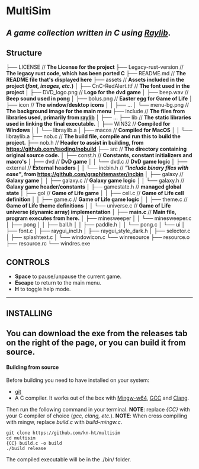 # MultiSim


*A game collection written in C using [Raylib](https://raylib.com)*.
---
## Structure
├── LICENSE               // **The License for the project**
├── Legacy-rust-version   // **The legacy rust code, which has been ported C**
├── README.md             // **The README file that's displayed here**
├── assets                // **Assets included in the project (*font, images, etc.*)**
│   ├── CnC-RedAlert.ttf  // **The font used in the project**
│   ├── DVD_logo.png      // **Logo for the dvd game**
│   ├── beep.wav          // **Beep sound used in pong**
│   ├── bolus.png         // **Easter egg for Game of Life**
│   ├── icon              // **The window/desktop icons**
│   │   ├── ...
│   └── menu-bg.png       // **The background image for the main menu**
├── include               // **The files from libraries used, primarily from [raylib](https://www.raylib.com)**
│   ├── ...
├── lib                   // **The static libraries used in linking the final executable.**
│   ├── WIN32             // **Compiled for Windows**
│   │   └── libraylib.a
│   ├── macos             // **Compiled for MacOS**
│   │   └── libraylib.a
├── nob.c                 // **The build file, compile and run this to build the project.**
├── nob.h                 // **Header to assist in building, from https://github.com/tsoding/nobuild**
├── src                   // **The directory containing original source code.**
│   ├── const.h           // **Constants, constant initializers and macro's**
│   ├── dvd               // **DvD game**
│   │   └── dvd.c         // **DvD game logic**
│   ├── external          // **External headers**
│   │   └── incbin.h      // ***"Include binary files with ease"*, from https://github.com/graphitemaster/incbin**
│   ├── galaxy            // **Galaxy game**
│   │   ├── galaxy.c      // **Galaxy game logic**
│   │   └── galaxy.h      // **Galaxy game header/constants**
│   ├── gamestate.h       // **managed global state**
│   ├── gol               // **Game of Life game**
│   │   ├── cell.c        // **Game of Life cell definition**
│   │   ├── game.c        // **Game of Life game logic**
│   │   ├── theme.c       // **Game of Life theme definitions**
│   │   └── universe.c    // **Game of Life universe (dynamic array) implementation**
│   ├── **main.c**            // **Main file, program executes from here.**
│   ├── minesweeper
│   │   └── minesweeper.c
│   ├── pong
│   │   ├── ball.h
│   │   ├── paddle.h
│   │   └── pong.c
│   └── ui
│       ├── font.c
│       ├── raygui_incl.h
│       ├── raygui_style_dark.h
│       ├── selector.c
│       ├── splashtext.c
│       └── windowicon.c
└── winresource
    ├── resource.o
    ├── resource.rc
    └── windres.exe



## CONTROLS
- **Space** to pause/unpause the current game.
- **Escape** to return to the main menu.
- **H** to toggle help mode.
---
## INSTALLING
You can download the exe from the releases tab on the right of the page,
or you can **build it from source**.
---
#### Building from source
Before building you need to have installed on your system:
- [git](https://git-scm.com/book/en/v2/Getting-Started-The-Command-Line)
- A C compiler. It works out of the box with [Mingw-w64](https://www.mingw-w64.org/), [GCC](https://gcc.gnu.org/) and [Clang](https://clang.llvm.org/).

Then run the following command in your terminal.
**NOTE**: replace *{CC}* with your C compiler of choice (*gcc, clang, etc.*).
**NOTE**: When cross compiling with mingw, replace _build.c_ with _build-mingw.c_.
```
git clone https://github.com/kn-ht/multisim
cd multisim
{CC} build.c -o build
./build release
```

The compiled executable will be in the ./bin/ folder.
